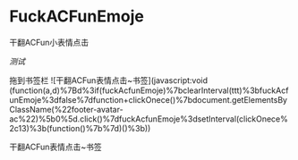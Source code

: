 # FuckACFunEmoje
干翻ACFun小表情点击

_测试_

拖到书签栏
![干翻ACFun表情点击~书签](javascript:void (function(a,d)%7Bd%3if(fuckAcfunEmoje)%7bclearInterval(ttt)%3bfuckAcfunEmoje%3dfalse%7dfunction+clickOnece()%7bdocument.getElementsByClassName(%22footer-avatar-ac%22)%5b0%5d.click()%7dfuckAcfunEmoje%3dsetInterval(clickOnece%2c13)%3b(function()%7b%7d)()%3b))

<a herf= "javascript:void (function(a,d)%7Bd%3if(fuckAcfunEmoje)%7bclearInterval(ttt)%3bfuckAcfunEmoje%3dfalse%7dfunction+clickOnece()%7bdocument.getElementsByClassName(%22footer-avatar-ac%22)%5b0%5d.click()%7dfuckAcfunEmoje%3dsetInterval(clickOnece%2c13)%3b(function()%7b%7d)()%3b)">干翻ACFun表情点击~书签</a>
